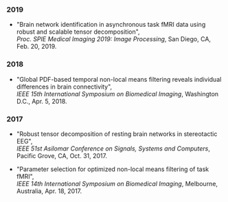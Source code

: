 ### 2019

* "Brain network identification in asynchronous task fMRI data using robust and scalable tensor decomposition",  
*Proc. SPIE Medical Imaging 2019: Image Processing*, San Diego, CA, Feb. 20, 2019.

### 2018

* "Global PDF-based temporal non-local means filtering reveals individual differences in brain connectivity",  
*IEEE 15th International Symposium on Biomedical Imaging*, Washington D.C., Apr. 5, 2018.

### 2017

* "Robust tensor decomposition of resting brain networks in stereotactic EEG",  
*IEEE 51st Asilomar Conference on Signals, Systems and Computers*, Pacific Grove, CA, Oct. 31, 2017.

* "Parameter selection for optimized non-local means filtering of task fMRI",  
*IEEE 14th International Symposium on Biomedical Imaging*, Melbourne, Australia, Apr. 18, 2017.
